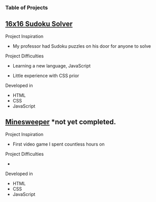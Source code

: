 ### Table of Projects

## [16x16 Sudoku Solver](https://steven-phun.github.io/Steven-Phun/16x16-Sudoku-Solver)

Project Inspiration 

- My professor had Sudoku puzzles on his door for anyone to solve

Project Difficulties

- Learning a new language, JavaScript

- Little experience with CSS prior 

Developed in

- HTML
- CSS
- JavaScript

## [Minesweeper](https://steven-phun.github.io/Steven-Phun/Minesweeper) *not yet completed.

Project Inspiration 

- First video game I spent countless hours on

Project Difficulties

- 

Developed in

- HTML
- CSS
- JavaScript
